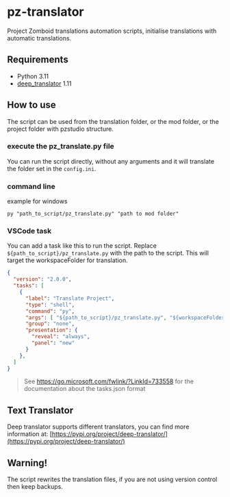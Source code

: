 # pz-translator

Project Zomboid translations automation scripts, initialise translations with automatic translations.

## Requirements

- Python 3.11
- [deep_translator](https://pypi.org/project/deep-translator/) 1.11

## How to use

The script can be used from the translation folder, or the mod folder, or the project folder with pzstudio structure.

### execute the pz_translate.py file

You can run the script directly, without any arguments and it will translate the folder set in the `config.ini`.

### command line

example for windows
```
py "path_to_script/pz_translate.py" "path to mod folder"
```

### VSCode task

You can add a task like this to run the script. Replace `${path_to_script}/pz_translate.py` with the path to the script. This will target the workspaceFolder for translation.
```json
{
  "version": "2.0.0",
  "tasks": [
    {
      "label": "Translate Project",
      "type": "shell",
      "command": "py",
      "args": [ "${path_to_script}/pz_translate.py", "${workspaceFolder}" ],
      "group": "none",
      "presentation": {
        "reveal": "always",
        "panel": "new"
      }
    },
  ]
}

```
> See https://go.microsoft.com/fwlink/?LinkId=733558 for the documentation about the tasks.json format

## Text Translator

Deep translator supports different translators, you can find more information at: [https://pypi.org/project/deep-translator/](https://pypi.org/project/deep-translator/)

## Warning!

The script rewrites the translation files, if you are not using version control then keep backups.
